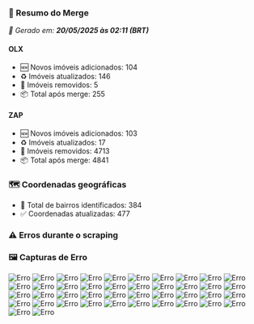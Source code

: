### 🔄 Resumo do Merge

_📅 Gerado em: **20/05/2025 às 02:11 (BRT)**_
#### OLX
- 🆕 Novos imóveis adicionados: 104
- ♻️ Imóveis atualizados: 146
- 🛑 Imóveis removidos: 5
- 📦 Total após merge: 255

#### ZAP
- 🆕 Novos imóveis adicionados: 103
- ♻️ Imóveis atualizados: 17
- 🛑 Imóveis removidos: 4713
- 📦 Total após merge: 4841

### 🗺️ Coordenadas geográficas
- 📍 Total de bairros identificados: 384
- ✅ Coordenadas atualizadas: 477

### ⚠️ Erros durante o scraping

### 🖼️ Capturas de Erro
![Erro](https://raw.githubusercontent.com/ApenasGabs/querocasa/6943aca645caef570bb1bd437293db96d682fed8/screenshots/debug_post_click_house-item-10.png)
![Erro](https://raw.githubusercontent.com/ApenasGabs/querocasa/6943aca645caef570bb1bd437293db96d682fed8/screenshots/debug_post_click_house-item-12.png)
![Erro](https://raw.githubusercontent.com/ApenasGabs/querocasa/6943aca645caef570bb1bd437293db96d682fed8/screenshots/debug_post_click_house-item-16.png)
![Erro](https://raw.githubusercontent.com/ApenasGabs/querocasa/6943aca645caef570bb1bd437293db96d682fed8/screenshots/debug_post_click_house-item-17.png)
![Erro](https://raw.githubusercontent.com/ApenasGabs/querocasa/6943aca645caef570bb1bd437293db96d682fed8/screenshots/debug_post_click_house-item-18.png)
![Erro](https://raw.githubusercontent.com/ApenasGabs/querocasa/6943aca645caef570bb1bd437293db96d682fed8/screenshots/debug_post_click_house-item-2.png)
![Erro](https://raw.githubusercontent.com/ApenasGabs/querocasa/6943aca645caef570bb1bd437293db96d682fed8/screenshots/debug_post_click_house-item-20.png)
![Erro](https://raw.githubusercontent.com/ApenasGabs/querocasa/6943aca645caef570bb1bd437293db96d682fed8/screenshots/debug_post_click_house-item-21.png)
![Erro](https://raw.githubusercontent.com/ApenasGabs/querocasa/6943aca645caef570bb1bd437293db96d682fed8/screenshots/debug_post_click_house-item-23.png)
![Erro](https://raw.githubusercontent.com/ApenasGabs/querocasa/6943aca645caef570bb1bd437293db96d682fed8/screenshots/debug_post_click_house-item-24.png)
![Erro](https://raw.githubusercontent.com/ApenasGabs/querocasa/6943aca645caef570bb1bd437293db96d682fed8/screenshots/debug_post_click_house-item-26.png)
![Erro](https://raw.githubusercontent.com/ApenasGabs/querocasa/6943aca645caef570bb1bd437293db96d682fed8/screenshots/debug_post_click_house-item-27.png)
![Erro](https://raw.githubusercontent.com/ApenasGabs/querocasa/6943aca645caef570bb1bd437293db96d682fed8/screenshots/debug_post_click_house-item-28.png)
![Erro](https://raw.githubusercontent.com/ApenasGabs/querocasa/6943aca645caef570bb1bd437293db96d682fed8/screenshots/debug_post_click_house-item-29.png)
![Erro](https://raw.githubusercontent.com/ApenasGabs/querocasa/6943aca645caef570bb1bd437293db96d682fed8/screenshots/debug_post_click_house-item-3.png)
![Erro](https://raw.githubusercontent.com/ApenasGabs/querocasa/6943aca645caef570bb1bd437293db96d682fed8/screenshots/debug_post_click_house-item-6.png)
![Erro](https://raw.githubusercontent.com/ApenasGabs/querocasa/6943aca645caef570bb1bd437293db96d682fed8/screenshots/debug_post_click_house-item-7.png)
![Erro](https://raw.githubusercontent.com/ApenasGabs/querocasa/6943aca645caef570bb1bd437293db96d682fed8/screenshots/debug_post_click_house-item-8.png)
![Erro](https://raw.githubusercontent.com/ApenasGabs/querocasa/6943aca645caef570bb1bd437293db96d682fed8/screenshots/debug_post_click_house-item-9.png)
![Erro](https://raw.githubusercontent.com/ApenasGabs/querocasa/6943aca645caef570bb1bd437293db96d682fed8/screenshots/debug_pre_click_house-item-10.png)
![Erro](https://raw.githubusercontent.com/ApenasGabs/querocasa/6943aca645caef570bb1bd437293db96d682fed8/screenshots/debug_pre_click_house-item-12.png)
![Erro](https://raw.githubusercontent.com/ApenasGabs/querocasa/6943aca645caef570bb1bd437293db96d682fed8/screenshots/debug_pre_click_house-item-16.png)
![Erro](https://raw.githubusercontent.com/ApenasGabs/querocasa/6943aca645caef570bb1bd437293db96d682fed8/screenshots/debug_pre_click_house-item-17.png)
![Erro](https://raw.githubusercontent.com/ApenasGabs/querocasa/6943aca645caef570bb1bd437293db96d682fed8/screenshots/debug_pre_click_house-item-18.png)
![Erro](https://raw.githubusercontent.com/ApenasGabs/querocasa/6943aca645caef570bb1bd437293db96d682fed8/screenshots/debug_pre_click_house-item-2.png)
![Erro](https://raw.githubusercontent.com/ApenasGabs/querocasa/6943aca645caef570bb1bd437293db96d682fed8/screenshots/debug_pre_click_house-item-20.png)
![Erro](https://raw.githubusercontent.com/ApenasGabs/querocasa/6943aca645caef570bb1bd437293db96d682fed8/screenshots/debug_pre_click_house-item-21.png)
![Erro](https://raw.githubusercontent.com/ApenasGabs/querocasa/6943aca645caef570bb1bd437293db96d682fed8/screenshots/debug_pre_click_house-item-23.png)
![Erro](https://raw.githubusercontent.com/ApenasGabs/querocasa/6943aca645caef570bb1bd437293db96d682fed8/screenshots/debug_pre_click_house-item-24.png)
![Erro](https://raw.githubusercontent.com/ApenasGabs/querocasa/6943aca645caef570bb1bd437293db96d682fed8/screenshots/debug_pre_click_house-item-26.png)
![Erro](https://raw.githubusercontent.com/ApenasGabs/querocasa/6943aca645caef570bb1bd437293db96d682fed8/screenshots/debug_pre_click_house-item-27.png)
![Erro](https://raw.githubusercontent.com/ApenasGabs/querocasa/6943aca645caef570bb1bd437293db96d682fed8/screenshots/debug_pre_click_house-item-28.png)
![Erro](https://raw.githubusercontent.com/ApenasGabs/querocasa/6943aca645caef570bb1bd437293db96d682fed8/screenshots/debug_pre_click_house-item-29.png)
![Erro](https://raw.githubusercontent.com/ApenasGabs/querocasa/6943aca645caef570bb1bd437293db96d682fed8/screenshots/debug_pre_click_house-item-3.png)
![Erro](https://raw.githubusercontent.com/ApenasGabs/querocasa/6943aca645caef570bb1bd437293db96d682fed8/screenshots/debug_pre_click_house-item-6.png)
![Erro](https://raw.githubusercontent.com/ApenasGabs/querocasa/6943aca645caef570bb1bd437293db96d682fed8/screenshots/debug_pre_click_house-item-7.png)
![Erro](https://raw.githubusercontent.com/ApenasGabs/querocasa/6943aca645caef570bb1bd437293db96d682fed8/screenshots/debug_pre_click_house-item-8.png)
![Erro](https://raw.githubusercontent.com/ApenasGabs/querocasa/6943aca645caef570bb1bd437293db96d682fed8/screenshots/debug_pre_click_house-item-9.png)
![Erro](https://raw.githubusercontent.com/ApenasGabs/querocasa/6943aca645caef570bb1bd437293db96d682fed8/screenshots/erro_olx_20_de_maio_de_2025_às_01-50-22.png)
![Erro](https://raw.githubusercontent.com/ApenasGabs/querocasa/6943aca645caef570bb1bd437293db96d682fed8/screenshots/erro_zap_pagina_11_20-05-2025-_02-03.png)
![Erro](https://raw.githubusercontent.com/ApenasGabs/querocasa/6943aca645caef570bb1bd437293db96d682fed8/screenshots/erro_zap_pagina_15_20-05-2025-_02-08.png)
![Erro](https://raw.githubusercontent.com/ApenasGabs/querocasa/6943aca645caef570bb1bd437293db96d682fed8/screenshots/erro_zap_pagina_3_20-05-2025-_01-53.png)
